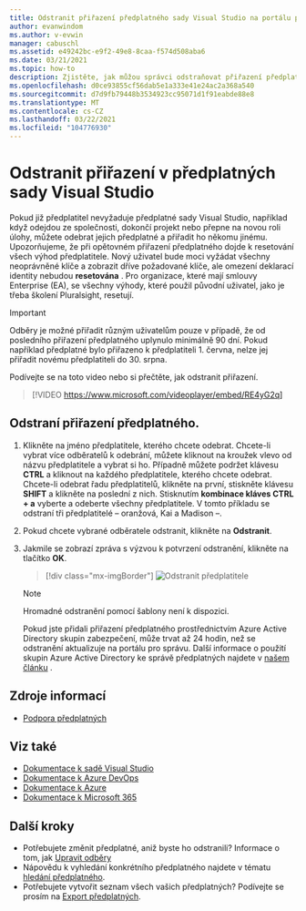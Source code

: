 ```yaml
---
title: Odstranit přiřazení předplatného sady Visual Studio na portálu pro správu předplatných | Microsoft Docs
author: evanwindom
ms.author: v-evwin
manager: cabuschl
ms.assetid: e49242bc-e9f2-49e8-8caa-f574d508aba6
ms.date: 03/21/2021
ms.topic: how-to
description: Zjistěte, jak můžou správci odstraňovat přiřazení předplatného na portálu pro správu předplatných sady Visual Studio.
ms.openlocfilehash: d0ce93855cf56dab5e1a333e41e24ac2a368a540
ms.sourcegitcommit: d7d9fb79448b3534923cc95071d1f91eabde88e8
ms.translationtype: MT
ms.contentlocale: cs-CZ
ms.lasthandoff: 03/22/2021
ms.locfileid: "104776930"
---
```

# <a name="delete-assignments-in-visual-studio-subscriptions"></a>Odstranit přiřazení v předplatných sady Visual Studio
Pokud již předplatitel nevyžaduje předplatné sady Visual Studio, například když odejdou ze společnosti, dokončí projekt nebo přepne na novou roli úlohy, můžete odebrat jejich předplatné a přiřadit ho někomu jinému. Upozorňujeme, že při opětovném přiřazení předplatného dojde k resetování všech výhod předplatitele.  Nový uživatel bude moci vyžádat všechny neoprávněné klíče a zobrazit dříve požadované klíče, ale omezení deklarací identity nebudou **resetována** .  Pro organizace, které mají smlouvy Enterprise (EA), se všechny výhody, které použil původní uživatel, jako je třeba školení Pluralsight, resetují. 
> [!Important]
> Odběry je možné přiřadit různým uživatelům pouze v případě, že od posledního přiřazení předplatného uplynulo minimálně 90 dní.  Pokud například předplatné bylo přiřazeno k předplatiteli 1. června, nelze jej přiřadit novému předplatiteli do 30. srpna. 

Podívejte se na toto video nebo si přečtěte, jak odstranit přiřazení.  

> [!VIDEO https://www.microsoft.com/videoplayer/embed/RE4yG2q]

## <a name="delete-a-subscription-assignment"></a>Odstraní přiřazení předplatného.
1. Klikněte na jméno předplatitele, kterého chcete odebrat. Chcete-li vybrat více odběratelů k odebrání, můžete kliknout na kroužek vlevo od názvu předplatitele a vybrat si ho.  Případně můžete podržet klávesu **CTRL** a kliknout na každého předplatitele, kterého chcete odebrat. Chcete-li odebrat řadu předplatitelů, klikněte na první, stiskněte klávesu **SHIFT** a klikněte na poslední z nich.  Stisknutím **kombinace kláves CTRL + a** vyberte a odeberte všechny předplatitele. V tomto příkladu se odstraní tři předplatitelé – oranžová, Kai a Madison –. 
2. Pokud chcete vybrané odběratele odstranit, klikněte na **Odstranit**.
3. Jakmile se zobrazí zpráva s výzvou k potvrzení odstranění, klikněte na tlačítko **OK**.
   > [!div class="mx-imgBorder"]
   > ![Odstranit předplatitele](_img/delete-license/delete-subscribers.png "Vyberte uživatele, které chcete odstranit, a klikněte na Odstranit. Pomocí kláves CTRL a Shift můžete vybrat více odběratelů.")

   > [!NOTE]
   > Hromadné odstranění pomocí šablony není k dispozici. 
   >
   > Pokud jste přidali přiřazení předplatného prostřednictvím Azure Active Directory skupin zabezpečení, může trvat až 24 hodin, než se odstranění aktualizuje na portálu pro správu.  Další informace o použití skupin Azure Active Directory ke správě předplatných najdete v [našem článku](assign-license-bulk.md#use-azure-active-directory-groups-to-assign-subscriptions) . 

## <a name="resources"></a>Zdroje informací
- [Podpora předplatných](https://aka.ms/vsadminhelp)

## <a name="see-also"></a>Viz také
- [Dokumentace k sadě Visual Studio](/visualstudio/)
- [Dokumentace k Azure DevOps](/azure/devops/)
- [Dokumentace k Azure](/azure/)
- [Dokumentace k Microsoft 365](/microsoft-365/)

## <a name="next-steps"></a>Další kroky
- Potřebujete změnit předplatné, aniž byste ho odstranili?  Informace o tom, jak [Upravit odběry](edit-license.md)
- Nápovědu k vyhledání konkrétního předplatného najdete v tématu [hledání předplatného](search-license.md).
- Potřebujete vytvořit seznam všech vašich předplatných?  Podívejte se prosím na [Export předplatných](exporting-subscriptions.md).